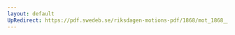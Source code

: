 ```yaml
---
layout: default
UpRedirect: https://pdf.swedeb.se/riksdagen-motions-pdf/1868/mot_1868__ak__00098/mot_1868__ak__00098_001.pdf
---
```

